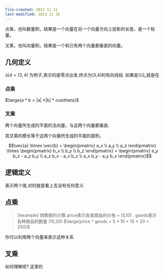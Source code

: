 ```yaml
---
file-created: 2023 11 21
last-modified: 2023 11 26
---
```


点乘，也叫数量积。结果是一个向量在另一个向量方向上投影的长度，是一个标量。

叉乘，也叫向量积。结果是一个和已有两个向量都垂直的向量。

## 几何定义 

以$\hat{a} = (3,4)$ 为例子,表示的是零点出发,终点为(3,4)的有向线段. 
如果是3元,就是在
### 点乘

$\large{a * b = |a| *|b| * cos\theta}$


### 叉乘

两个向量所生成的平面的法向量，与这两个向量都垂直.

其叉乘的模长等于这两个向量所生成的平面的面积。

$$\vec{a} \times \vec{b} = \begin{pmatrix} a_x \\ a_y \\ a_z \end{pmatrix} \times \begin{pmatrix} b_x \\ b_y \\ b_z \end{pmatrix} = \begin{pmatrix} a_y b_z - a_z b_y \\ a_z b_x - a_x b_z \\ a_x b_y - a_y b_x \end{pmatrix}$$


## 逻辑定义 

表示两个值,对的就是看上去没有任何意义. 

## 点乘

>[!example] 销售额的计算
>price表示各类商品的价格 = (5,10) , goods表示各种商品的数量 (10,20) 
>$\large{price * goods = 5 * 10 + 10 * 20 = 250}$ 

你可以利用两个向量来表示这种关系
## 叉乘 

如何理解呢? 这里的